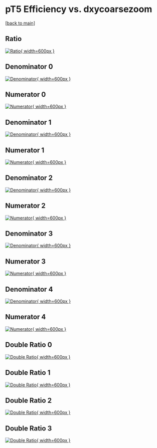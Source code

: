 # pT5 Efficiency vs. dxycoarsezoom

[[back to main](./)]



## Ratio

[![Ratio](../mtv/var/pT5_xtr_321_-1_eff_dxycoarsezoom.png){ width=600px }](../mtv/var/pT5_xtr_321_-1_eff_dxycoarsezoom.pdf)

## Denominator 0

[![Denominator](../mtv/den/pT5_xtr_321_-1_eff_dxycoarsezoom_den0.png){ width=600px }](../mtv/den/pT5_xtr_321_-1_eff_dxycoarsezoom_den0.pdf)

## Numerator 0

[![Numerator](../mtv/num/pT5_xtr_321_-1_eff_dxycoarsezoom_num0.png){ width=600px }](../mtv/num/pT5_xtr_321_-1_eff_dxycoarsezoom_num0.pdf)

## Denominator 1

[![Denominator](../mtv/den/pT5_xtr_321_-1_eff_dxycoarsezoom_den1.png){ width=600px }](../mtv/den/pT5_xtr_321_-1_eff_dxycoarsezoom_den1.pdf)

## Numerator 1

[![Numerator](../mtv/num/pT5_xtr_321_-1_eff_dxycoarsezoom_num1.png){ width=600px }](../mtv/num/pT5_xtr_321_-1_eff_dxycoarsezoom_num1.pdf)

## Denominator 2

[![Denominator](../mtv/den/pT5_xtr_321_-1_eff_dxycoarsezoom_den2.png){ width=600px }](../mtv/den/pT5_xtr_321_-1_eff_dxycoarsezoom_den2.pdf)

## Numerator 2

[![Numerator](../mtv/num/pT5_xtr_321_-1_eff_dxycoarsezoom_num2.png){ width=600px }](../mtv/num/pT5_xtr_321_-1_eff_dxycoarsezoom_num2.pdf)

## Denominator 3

[![Denominator](../mtv/den/pT5_xtr_321_-1_eff_dxycoarsezoom_den3.png){ width=600px }](../mtv/den/pT5_xtr_321_-1_eff_dxycoarsezoom_den3.pdf)

## Numerator 3

[![Numerator](../mtv/num/pT5_xtr_321_-1_eff_dxycoarsezoom_num3.png){ width=600px }](../mtv/num/pT5_xtr_321_-1_eff_dxycoarsezoom_num3.pdf)

## Denominator 4

[![Denominator](../mtv/den/pT5_xtr_321_-1_eff_dxycoarsezoom_den4.png){ width=600px }](../mtv/den/pT5_xtr_321_-1_eff_dxycoarsezoom_den4.pdf)

## Numerator 4

[![Numerator](../mtv/num/pT5_xtr_321_-1_eff_dxycoarsezoom_num4.png){ width=600px }](../mtv/num/pT5_xtr_321_-1_eff_dxycoarsezoom_num4.pdf)

## Double Ratio 0

[![Double Ratio](../mtv/ratio/pT5_xtr_321_-1_eff_dxycoarsezoom_ratio0.png){ width=600px }](../mtv/ratio/pT5_xtr_321_-1_eff_dxycoarsezoom_ratio0.pdf)

## Double Ratio 1

[![Double Ratio](../mtv/ratio/pT5_xtr_321_-1_eff_dxycoarsezoom_ratio1.png){ width=600px }](../mtv/ratio/pT5_xtr_321_-1_eff_dxycoarsezoom_ratio1.pdf)

## Double Ratio 2

[![Double Ratio](../mtv/ratio/pT5_xtr_321_-1_eff_dxycoarsezoom_ratio2.png){ width=600px }](../mtv/ratio/pT5_xtr_321_-1_eff_dxycoarsezoom_ratio2.pdf)

## Double Ratio 3

[![Double Ratio](../mtv/ratio/pT5_xtr_321_-1_eff_dxycoarsezoom_ratio3.png){ width=600px }](../mtv/ratio/pT5_xtr_321_-1_eff_dxycoarsezoom_ratio3.pdf)

